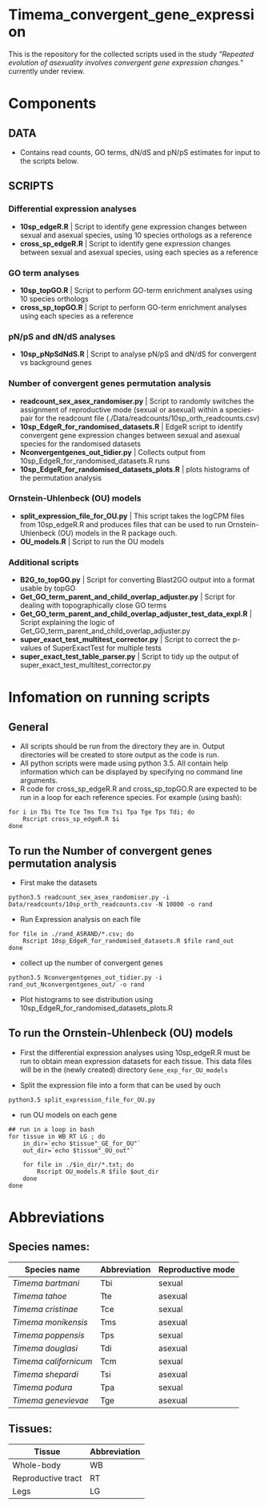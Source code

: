 # Timema_convergent_gene_expression

This is the repository for the collected scripts used in the study *"Repeated evolution of asexuality involves convergent gene expression changes."* currently under review.

# Components

## DATA

* Contains read counts, GO terms, dN/dS and pN/pS estimates for input to the scripts below. 

## SCRIPTS

### Differential expression analyses

* **10sp_edgeR.R** | Script to identify gene expression changes between sexual and asexual species, using 10 species orthologs as a reference
* **cross_sp_edgeR.R** | Script to identify gene expression changes between sexual and asexual species, using each species as a reference

### GO term analyses

* **10sp_topGO.R** | Script to perform GO-term enrichment analyses using 10 species orthologs
* **cross_sp_topGO.R** | Script to perform GO-term enrichment analyses using each species as a reference

### pN/pS and dN/dS analyses

* **10sp_pNpSdNdS.R** | Script to analyse pN/pS and dN/dS for convergent vs background genes

### Number of convergent genes permutation analysis

* **readcount_sex_asex_randomiser.py** | Script to randomly switches the assignment of reproductive mode (sexual or asexual) within a species-pair for the readcount file (./Data/readcounts/10sp_orth_readcounts.csv)
* **10sp_EdgeR_for_randomised_datasets.R** | EdgeR script to identify convergent gene expression changes between sexual and asexual species for the randomised datasets
* **Nconvergentgenes_out_tidier.py** | Collects output from 10sp_EdgeR_for_randomised_datasets.R runs
* **10sp_EdgeR_for_randomised_datasets_plots.R** | plots histograms of the permutation analysis

### Ornstein-Uhlenbeck (OU) models

* **split_expression_file_for_OU.py** | This script takes the logCPM files from 10sp_edgeR.R and produces files that can be used to run Ornstein-Uhlenbeck (OU) models in the R package ouch.
* **OU_models.R** | Script to run the OU models

### Additional scripts

* **B2G_to_topGO.py** | Script for converting Blast2GO output into a format usable by topGO
* **Get_GO_term_parent_and_child_overlap_adjuster.py** | Script for dealing with topographically close GO terms 
* **Get_GO_term_parent_and_child_overlap_adjuster_test_data_expl.R** | Script explaining the logic of Get_GO_term_parent_and_child_overlap_adjuster.py
* **super_exact_test_multitest_corrector.py** | Script to correct the p-values of SuperExactTest for multiple tests
* **super_exact_test_table_parser.py** | Script to tidy up the output of super_exact_test_multitest_corrector.py


# Infomation on running scripts

## General 

* All scripts should be run from the directory they are in. Output directories will be created to store output as the code is run. 
* All python scripts were made using python 3.5. All contain help information which can be displayed by specifying no command line arguments.
* R code for cross_sp_edgeR.R and cross_sp_topGO.R are expected to be run in a loop for each reference species. For example (using bash):

```
for i in Tbi Tte Tce Tms Tcm Tsi Tpa Tge Tps Tdi; do
    Rscript cross_sp_edgeR.R $i
done
```

## To run the Number of convergent genes permutation analysis

* First make the datasets

```
python3.5 readcount_sex_asex_randomiser.py -i Data/readcounts/10sp_orth_readcounts.csv -N 10000 -o rand
```

* Run Expression analysis on each file 

```
for file in ./rand_ASRAND/*.csv; do
    Rscript 10sp_EdgeR_for_randomised_datasets.R $file rand_out
done
```

* collect up the number of convergent genes

```
python3.5 Nconvergentgenes_out_tidier.py -i rand_out_Nconvergentgenes_out/ -o rand
```


* Plot histograms to see distribution using 10sp_EdgeR_for_randomised_datasets_plots.R


## To run the Ornstein-Uhlenbeck (OU) models

* First the differential expression analyses using 10sp_edgeR.R must be run to obtain mean expression datasets for each tissue. This data files will be in the (newly created) directory `Gene_exp_for_OU_models`

* Split the expression file into a form that can be used by ouch

```
python3.5 split_expression_file_for_OU.py
```

* run OU models on each gene

```
## run in a loop in bash
for tissue in WB RT LG ; do
    in_dir=`echo $tissue"_GE_for_OU"`
    out_dir=`echo $tissue"_OU_out"`
    
    for file in ./$in_dir/*.txt; do
        Rscript OU_models.R $file $out_dir
	done
done
```



# Abbreviations

## Species names:

Species name | Abbreviation | Reproductive mode 
--- | --- | --- 
*Timema bartmani* | Tbi | sexual 
*Timema tahoe* | Tte | asexual
*Timema cristinae* | Tce | sexual 
*Timema monikensis* | Tms | asexual
*Timema poppensis* | Tps | sexual 
*Timema douglasi* | Tdi | asexual
*Timema californicum* | Tcm | sexual 
*Timema shepardi* | Tsi | asexual
*Timema podura* | Tpa | sexual 
*Timema genevievae* | Tge | asexual

## Tissues:

Tissue | Abbreviation 
--- | --- 
Whole-body| WB
Reproductive tract | RT
Legs | LG




